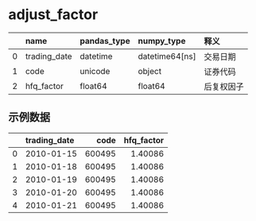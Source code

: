 
 #  adjust_factor 
|    | name         | pandas_type   | numpy_type     | 释义       |
|---:|:-------------|:--------------|:---------------|:-----------|
|  0 | trading_date | datetime      | datetime64[ns] | 交易日期   |
|  1 | code         | unicode       | object         | 证券代码   |
|  2 | hfq_factor   | float64       | float64        | 后复权因子 |
 ## 示例数据 
|    | trading_date   |   code |   hfq_factor |
|---:|:---------------|-------:|-------------:|
|  0 | 2010-01-15     | 600495 |      1.40086 |
|  1 | 2010-01-18     | 600495 |      1.40086 |
|  2 | 2010-01-19     | 600495 |      1.40086 |
|  3 | 2010-01-20     | 600495 |      1.40086 |
|  4 | 2010-01-21     | 600495 |      1.40086 |